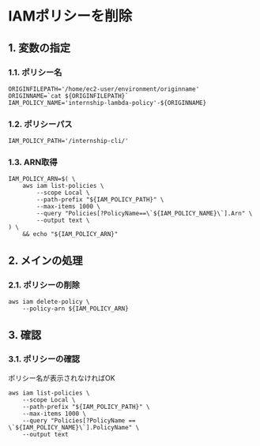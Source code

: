 <!-- omit in toc -->
# IAMポリシーを削除

## 1. 変数の指定

### 1.1. ポリシー名

    ORIGINFILEPATH='/home/ec2-user/environment/originname'
    ORIGINNAME=`cat ${ORIGINFILEPATH}`
    IAM_POLICY_NAME='internship-lambda-policy'-${ORIGINNAME}

### 1.2. ポリシーパス

    IAM_POLICY_PATH='/internship-cli/'

### 1.3. ARN取得

    IAM_POLICY_ARN=$( \
        aws iam list-policies \
            --scope Local \
            --path-prefix "${IAM_POLICY_PATH}" \
            --max-items 1000 \
            --query "Policies[?PolicyName==\`${IAM_POLICY_NAME}\`].Arn" \
            --output text \
    ) \
        && echo "${IAM_POLICY_ARN}"

## 2. メインの処理

### 2.1. ポリシーの削除

    aws iam delete-policy \
        --policy-arn ${IAM_POLICY_ARN}

## 3. 確認

### 3.1. ポリシーの確認

ポリシー名が表示されなければOK

    aws iam list-policies \
        --scope Local \
        --path-prefix "${IAM_POLICY_PATH}" \
        --max-items 1000 \
        --query "Policies[?PolicyName == \`${IAM_POLICY_NAME}\`].PolicyName" \
        --output text

